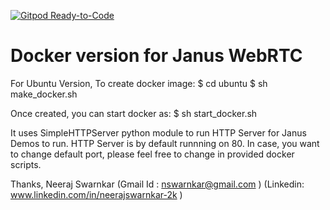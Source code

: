 [![Gitpod Ready-to-Code](https://img.shields.io/badge/Gitpod-Ready--to--Code-blue?logo=gitpod)](https://gitpod.io/#https://github.com/nswarnkar/janus_docker) 

Docker version for Janus WebRTC
===============================

For Ubuntu Version, 
To create docker image:
$ cd ubuntu
$ sh make_docker.sh

Once created, you can start docker as:
$ sh start_docker.sh


It uses SimpleHTTPServer python module to run HTTP Server for Janus Demos to run.
HTTP Server is by default runnning on 80.
In case, you want to change default port, please feel free to change in provided
docker scripts.

Thanks,
Neeraj Swarnkar
(Gmail Id : nswarnkar@gmail.com ) 
(Linkedin: www.linkedin.com/in/neerajswarnkar-2k )

